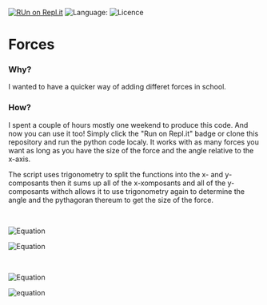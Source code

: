 [![RUn on Repl.it](https://img.shields.io/badge/-Run%20on%20repl.it-grey?logo=replit&style=for-the-badge)](https://replit.com/@PEOL0/Forces-2?v=1)
![Language:](https://img.shields.io/badge/Coded%20with%3A-Python-blue?logo=python&style=for-the-badge)
![Licence](https://img.shields.io/github/license/PEOL0/Forces?style=for-the-badge)

# Forces

### Why?
I wanted to have a quicker way of adding differet forces in school.

### How?
I spent a couple of hours mostly one weekend to produce this code. And now you can use it too!
Simply click the "Run on Repl.it" badge or clone this repository and run the python code localy.
It works with as many forces you want as long as you have the size of the force and the angle relative to the x-axis. 

The script uses trigonometry to split the functions into the x- and y-composants then it sums up all of the x-xomposants and all of the y-composants withch allows it to use trigonometry again to determine the angle and the pythagoran thereum to get the size of the force. 

<br>

![Equation](https://latex.codecogs.com/svg.image?%5Cboldsymbol%7BF_%7Bx%7D%7D=F%5Ctimes%20cos(V))

![Equation](https://latex.codecogs.com/svg.image?%5Cboldsymbol%7BF_%7By%7D%7D=F%5Ctimes%20sin(V))

<br>

![Equation](https://latex.codecogs.com/svg.image?%5Cboldsymbol%7BR_%7BF%7D%7D=%5Csqrt%7BF_%7By%7D%5E%7B2%7D&plus;%7BF_%7Bx%7D%5E%7B2%7D%7D)

![equation](https://latex.codecogs.com/svg.image?%5Cboldsymbol%7BR_%7Bv%7D%7D=%5Cfrac%7BF_%7By%7D%7D%7BF_%7Bx%7D%7D)
